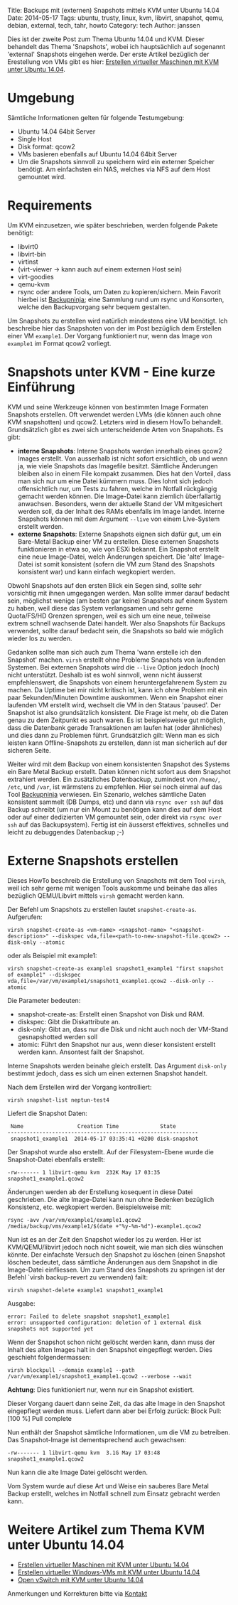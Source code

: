 Title: Backups mit (externen) Snapshots mittels KVM unter Ubuntu 14.04 
Date: 2014-05-17
Tags: ubuntu, trusty, linux, kvm, libvirt, snapshot, qemu, debian, external, tech, tahr, howto 
Category: tech 
Author: janssen

Dies ist der zweite Post zum Thema Ubuntu 14.04 und KVM. Dieser behandelt das Thema 'Snapshots', wobei ich hauptsächlich auf sogenannt 'external' Snapshots eingehen werde. Der erste Artikel bezüglich der Erestellung von VMs gibt es hier: [Erstellen virtueller Maschinen mit KVM unter Ubuntu 14.04](http://aurka.com/erstellen-virtueller-maschinen-mit-kvm-unter-ubuntu-1404.html).

# Umgebung
Sämtliche Informationen gelten für folgende Testumgebung:

* Ubuntu 14.04 64bit Server
* Single Host
* Disk format: qcow2
* VMs basieren ebenfalls auf Ubuntu 14.04 64bit Server
* Um die Snapshots sinnvoll zu speichern wird ein externer Speicher benötigt. Am einfachsten ein NAS, welches via NFS auf dem Host gemountet wird.

# Requirements
Um KVM einzusetzen, wie später beschrieben, werden folgende Pakete benötigt:

* libvirt0
* libvirt-bin
* virtinst
* (virt-viewer -> kann auch auf einem externen Host sein)
* virt-goodies
* qemu-kvm
* rsync oder andere Tools, um Daten zu kopieren/sichern. Mein Favorit hierbei ist [Backupninja](https://labs.riseup.net/code/projects/backupninja); eine Sammlung rund um rsync und Konsorten, welche den Backupvorgang sehr bequem gestalten.

Um Snapshots zu erstellen wird natürlich mindestens eine VM benötigt. Ich beschreibe hier das Snapshoten von der im Post bezüglich dem Erstellen einer VM `example1`. Der Vorgang funktioniert nur, wenn das Image von `example1` im Format qcow2 vorliegt.

# Snapshots unter KVM - Eine kurze Einführung
KVM und seine Werkzeuge können von bestimmten Image Formaten Snapshots erstellen. Oft verwendet werden LVMs (die können auch ohne KVM snapshotten) und qcow2. Letzters wird in diesem HowTo behandelt.
Grundsätzlich gibt es zwei sich unterscheidende Arten von Snapshots. Es gibt:

* __interne Snapshots__: Interne Snapshots werden innerhalb eines qcow2 Images erstellt. Von ausserhalb ist nicht sofort ersichtlich, ob und wenn ja, wie viele Snapshots das Imagefile besitzt. Sämtliche Änderungen bleiben also in einem File kompakt zusammen. Dies hat den Vorteil, dass man sich nur um eine Datei kümmern muss. Dies lohnt sich jedoch offensichtlich nur, um Tests zu fahren, welche im Notfall rückgängig gemacht werden können. Die Image-Datei kann ziemlich überfallartig anwachsen. Besonders, wenn der aktuelle Stand der VM mitgesichert werden soll, da der Inhalt des RAMs ebenfalls im Image landet. Interne Snapshots können mit dem Argument `--live` von einem Live-System erstellt werden. 
* __externe Snapshots__: Externe Snapshots eignen sich dafür gut, um ein Bare-Metal Backup einer VM zu erstellen. Diese externen Snapshots funktionieren in etwa so, wie von ESXi bekannt. Ein Snapshot erstellt eine neue Image-Datei, welch Änderungen speichert. Die 'alte' Image-Datei ist somit konsistent (sofern die VM zum Stand des Snapshots konsistent war) und kann einfach wegkopiert werden.

Obwohl Snapshots auf den ersten Blick ein Segen sind, sollte sehr vorsichtig mit ihnen umgegangen werden. Man sollte immer darauf bedacht sein, möglichst wenige (am besten gar keine) Snapshots auf einem System zu haben, weil diese das System verlangsamen und sehr gerne Quota/FS/HD Grenzen sprengen, weil es sich um eine neue, teilweise extrem schnell wachsende Datei handelt. Wer also Snapshots für Backups verwendet, sollte darauf bedacht sein, die Snapshots so bald wie möglich wieder los zu werden. 

Gedanken sollte man sich auch zum Thema 'wann erstelle ich den Snapshot' machen. `virsh` erstellt ohne Probleme Snapshots von laufenden Systemen. Bei externen Snapshots wird die `--live` Option jedoch (noch) nicht unterstützt. Deshalb ist es wohl sinnvoll, wenn nicht äusserst empfehlenswert, die Snapshots von einem heruntergefahrenem System zu machen. Da Uptime bei mir nicht kritisch ist, kann ich ohne Problem mit ein paar Sekunden/Minuten Downtime auskommen. Wenn ein Snapshot einer laufenden VM erstellt wird, wechselt die VM in den Stataus 'paused'. Der Snapshot ist also grundsätzlich konsistent. Die Frage ist mehr, ob die Daten genau zu dem Zeitpunkt es auch waren. Es ist beispielsweise gut möglich, dass die Datenbank gerade Transaktionen am laufen hat (oder ähnliches) und dies dann zu Problemen führt. Grundsätzlich gilt: Wenn man es sich leisten kann Offline-Snapshots zu erstellen, dann ist man sicherlich auf der sicheren Seite.


Weiter wird mit dem Backup von einem konsistenten Snapshot des Systems ein Bare Metal Backup erstellt. Daten können nicht sofort aus dem Snapshot extrahiert werden. Ein zusätzliches Datenbackup, zumindest von `/home/`, `/etc`, und `/var`, ist wärmstens zu empfehlen. Hier sei noch einmal auf das Tool [Backupninja](https://labs.riseup.net/code/projects/backupninja) verwiesen. Ein Szenario, welches sämtliche Daten konsistent sammelt (DB Dumps, etc) und dann via `rsync over ssh` auf das Backup schreibt (um nur ein Mount zu benötigen kann dies auf dem Host oder auf einer dedizierten VM gemountet sein, oder direkt via `rsync over ssh` auf das Backupsystem). Fertig ist ein äusserst effektives, schnelles und leicht zu debuggendes Datenbackup ;-)

# Externe Snapshots erstellen
Dieses HowTo beschreib die Erstellung von Snapshots mit dem Tool `virsh`, weil ich sehr gerne mit wenigen Tools auskomme und beinahe das alles bezüglich QEMU/Libvirt mittels `virsh` gemacht werden kann.

Der Befehl um Snapshots zu erstellen lautet `snapshot-create-as`. Aufgerufen:

	virsh snapshot-create-as <vm-name> <snapshot-name> "<snapshot-description>" --diskspec vda,file=<path-to-new-snapshot-file.qcow2> --disk-only --atomic 
oder als Beispiel mit example1:

	virsh snapshot-create-as example1 snapshot1_example1 "first snapshot of example1" --diskspec vda,file=/var/vm/example1/snapshot1_example1.qcow2 --disk-only --atomic

Die Parameter bedeuten:

* snapshot-create-as: Erstellt einen Snapshot von Disk und RAM.
* diskspec: Gibt die Diskattribute an. 
* disk-only: Gibt an, dass nur die Disk und nicht auch noch der VM-Stand gesnapshotted werden soll
* atomic: Führt den Snapshot nur aus, wenn dieser konsistent erstellt werden kann. Ansontest failt der Snapshot.

Interne Snapshots werden beinahe gleich erstellt. Das Argument `disk-only` bestimmt jedoch, dass es sich um einen externen Snapshot handelt. 

Nach dem Erstellen wird der Vorgang kontrolliert:

	virsh snapshot-list neptun-test4

Liefert die Snapshot Daten:

	 Name                 Creation Time             State
	------------------------------------------------------------
	 snapshot1_example1  2014-05-17 03:35:41 +0200 disk-snapshot

Der Snapshot wurde also erstellt. Auf der Filesystem-Ebene wurde die Snapshot-Datei ebenfalls erstellt:

	-rw------- 1 libvirt-qemu kvm  232K May 17 03:35 snapshot1_example1.qcow2

Änderungen werden ab der Erstellung kosequent in diese Datei geschrieben. Die alte Image-Datei kann nun ohne Bedenken bezüglich Konsistenz, etc. wegkopiert werden. Beispielsweise mit:

	rsync -avv /var/vm/example1/example1.qcow2 /media/backup/vms/example1/$(date +"%y-%m-%d")-example1.qcow2

Nun ist es an der Zeit den Snapshot wieder los zu werden. Hier ist KVM/QEMU/libvirt jedoch noch nicht soweit, wie man sich dies wünschen könnte.
Der einfachste Versuch den Snapshot zu löschen (einen Snapshot löschen bedeutet, dass sämtliche Änderungen aus dem Snapshot in die Image-Datei einfliessen. Um zum Stand des Snapshots zu springen ist der Befehl `virsh backup-revert <vm-name> <snapshotname> zu verwenden) failt:

	virsh snapshot-delete example1 snapshot1_example1

Ausgabe:

	error: Failed to delete snapshot snapshot1_example1
	error: unsupported configuration: deletion of 1 external disk snapshots not supported yet

Wenn der Snapshot schon nicht gelöscht werden kann, dann muss der Inhalt des alten Images halt in den Snapshot eingepflegt werden. Dies geschieht folgendermassen:

	virsh blockpull --domain example1 --path /var/vm/example1/snapshot1_example1.qcow2 --verbose --wait

__Achtung__: Dies funktioniert nur, wenn nur ein Snapshot existiert.

Dieser Vorgang dauert dann seine Zeit, da das alte Image in den Snapshot eingepflegt werden muss. Liefert dann aber bei Erfolg zurück:
	Block Pull: [100 %]
	Pull complete

Nun enthält der Snapshot sämtliche Informationen, um die VM zu betreiben. Das Snapshot-Image ist dementsprechend auch gewachsen:

	-rw------- 1 libvirt-qemu kvm  3.1G May 17 03:48 snapshot1_example1.qcow2

Nun kann die alte Image Datei gelöscht werden.

Vom System wurde auf diese Art und Weise ein sauberes Bare Metal Backup erstellt, welches im Notfall schnell zum Einsatz gebracht werden kann.


# Weitere Artikel zum Thema KVM unter Ubuntu 14.04
* [Erstellen virtueller Maschinen mit KVM unter Ubuntu 14.04](http://aurka.com/erstellen-virtueller-maschinen-mit-kvm-unter-ubuntu-1404.html)
* [Erstellen virtueller Windows-VMs mit KVM unter Ubuntu 14.04](http://aurka.com/erstellen-virtueller-windows-vms-mit-kvm-unter-ubuntu-1404.html)
* [Open vSwitch mit KVM unter Ubuntu 14.04](http://aurka.com/open-vswitch-mit-kvm-unter-ubuntu-1404.html)

Anmerkungen und Korrekturen bitte via [Kontakt](http://aurka.com/pages/about.html)
